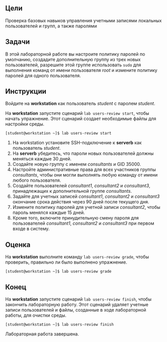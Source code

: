 ## Цели

Проверка базовых навыков управления учетными записями локальных пользователей и групп, а также паролями

## Задачи 

В этой лабораторной работе вы настроите политику паролей по умолчанию, создадите дополнительную группу из трех новых пользователей, разрешите этой группе использовать `sudo` для выполнения команд от имени пользователя *root* и измените политику паролей для одного пользователя.

## Инструкции

Войдите на **workstation** как пользователь *student* с паролем *student*.

На **workstation** запустите сценарий `lab users-review start`, чтобы начать упражнение. Этот сценарий создает необходимые файлы для настройки среды.

```
[student@workstation ~]$ lab users-review start
```

1.	На workstation установите SSH-подключение к **serverb** как пользователь *student*.
2.	На **serverb** убедитесь, что пароли новых пользователей должны меняться каждые 30 дней.
3.	Создайте новую группу с именем *consultants* и GID 35000.
4.	Настройте административные права для всех участников группы *consultants*, чтобы они могли выполнять любую команду от имени любого пользователя.
5.	Создайте пользователей *consultant1*, *consultant2* и *consultant3*, принадлежащих к дополнительной группе *consultants*.
6.	Задайте для учетных записей *consultant1*, *consultant2* и *consultant3* окончание срока действия через 90 дней после текущего дня.
7.	Измените политику паролей для учетной записи *consultant2*, чтобы пароль менялся каждые 15 дней.
8.	Кроме того, включите принудительную смену пароля для пользователей *consultant1*, *consultant2* и *consultant3* при первом входе в систему.

## Оценка

На **workstation** выполните команду `lab users-review grade`, чтобы проверить, правильно ли было выполнено упражнение.

```
[student@workstation ~]$ lab users-review grade
```

## Конец

На **workstation** запустите сценарий `lab users-review finish`, чтобы закончить лабораторную работу. Этот сценарий удаляет учетные записи пользователей и файлы, созданные в ходе лабораторной работы, для очистки среды.

```
[student@workstation ~]$ lab users-review finish
```

Лабораторная работа завершена.